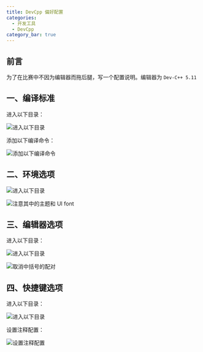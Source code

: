 ```yaml
---
title: DevCpp 偏好配置
categories: 
  - 开发工具
  - DevCpp
category_bar: true
---
```


## 前言

为了在比赛中不因为编辑器而拖后腿，写一个配置说明。编辑器为 `Dev-C++ 5.11`

## 一、编译标准

进入以下目录：

![进入以下目录](https://dwj-oss.oss-cn-nanjing.aliyuncs.com/images/202403210937178.png)

添加以下编译命令：

![添加以下编译命令](https://dwj-oss.oss-cn-nanjing.aliyuncs.com/images/202403210937916.png)

## 二、环境选项

![进入以下目录](https://dwj-oss.oss-cn-nanjing.aliyuncs.com/images/202403210954362.png)

![注意其中的主题和 UI font](https://dwj-oss.oss-cn-nanjing.aliyuncs.com/images/202403210955883.png)

## 三、编辑器选项

进入以下目录：

![进入以下目录](https://dwj-oss.oss-cn-nanjing.aliyuncs.com/images/202403210953731.png)

![取消中括号的配对](https://dwj-oss.oss-cn-nanjing.aliyuncs.com/images/202403210956025.png)

## 四、快捷键选项

进入以下目录：

![进入以下目录](https://dwj-oss.oss-cn-nanjing.aliyuncs.com/images/202403210959850.png)

设置注释配置：

![设置注释配置](https://dwj-oss.oss-cn-nanjing.aliyuncs.com/images/202403210959208.png)